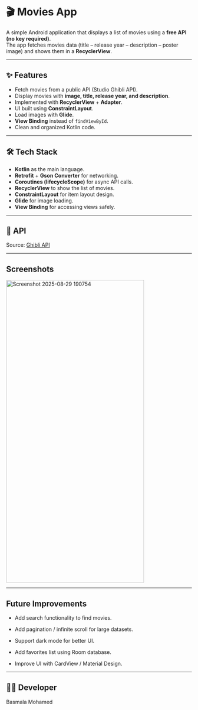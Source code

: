 # 🎬 Movies App

A simple Android application that displays a list of movies using a **free API (no key required)**.  
The app fetches movies data (title – release year – description – poster image) and shows them in a **RecyclerView**.

---

## ✨ Features
- Fetch movies from a public API (Studio Ghibli API).
- Display movies with **image, title, release year, and description**.
- Implemented with **RecyclerView** + **Adapter**.
- UI built using **ConstraintLayout**.
- Load images with **Glide**.
- **View Binding** instead of `findViewById`.
- Clean and organized Kotlin code.

---

## 🛠️ Tech Stack
- **Kotlin** as the main language.
- **Retrofit** + **Gson Converter** for networking.
- **Coroutines (lifecycleScope)** for async API calls.
- **RecyclerView** to show the list of movies.
- **ConstraintLayout** for item layout design.
- **Glide** for image loading.
- **View Binding** for accessing views safely.

---

## 🔗 API
Source: [Ghibli API](https://ghibliapi.vercel.app/films)  

---
## Screenshots

<img width="374" height="820" alt="Screenshot 2025-08-29 190754" src="https://github.com/user-attachments/assets/2a605731-4039-4811-9681-cbc1592438ee" />


---

 ## Future Improvements

- Add search functionality to find movies.

- Add pagination / infinite scroll for large datasets.

- Support dark mode for better UI.

- Add favorites list using Room database.

- Improve UI with CardView / Material Design.

---

## 👩‍💻 Developer

Basmala Mohamed

